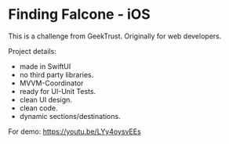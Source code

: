 # Finding Falcone - iOS

This is a challenge from GeekTrust. Originally for web developers.

Project details:
- made in SwiftUI
- no third party libraries.
- MVVM-Coordinator
- ready for UI-Unit Tests.
- clean UI design.
- clean code.
- dynamic sections/destinations.

For demo: https://youtu.be/LYy4oysvEEs

